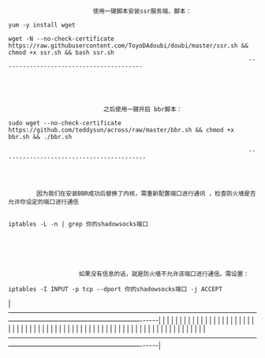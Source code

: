 ﻿							使用一键脚本安装ssr服务端，脚本：

	yum -y install wget

	wget -N --no-check-certificate https://raw.githubusercontent.com/ToyoDAdoubi/doubi/master/ssr.sh && chmod +x ssr.sh && bash ssr.sh
																		----------------------------------------





							   之后使用一键开启 bbr脚本：

	sudo wget --no-check-certificate https://github.com/teddysun/across/raw/master/bbr.sh && chmod +x bbr.sh && ./bbr.sh

																		-----------------------------------------




			因为我们在安装BBR成功后替换了内核，需重新配置端口进行通讯 ，检查防火墙是否允许你设定的端口进行通信


	iptables -L -n | grep 你的shadowsocks端口






						如果没有信息的话，就是防火墙不允许该端口进行通信。需设置：

	iptables -I INPUT -p tcp --dport 你的shadowsocks端口 -j ACCEPT
|———————————————————————————————————————————————————————------|														|
|														|
|														|													|
|														|
|														|
|														|
|														|
|														|
|														|
|														|
|														|
|														|
|														|
|														|
|														|
|														|
|														|
|														|
|														|
|														|
|														|
|														|
|														|
|														|
|														|
|														|
|														|
|														|
|														|
|														|
|														|
|														|
|														|
|														|
|———————————————————————————————————————————————————————------|

